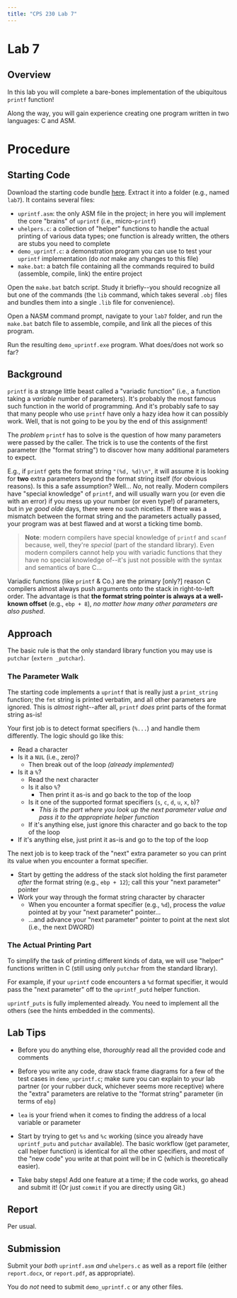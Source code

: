 ```yaml
---
title: "CPS 230 Lab 7"
---
```


# Lab 7
## Overview

In this lab you will complete a bare-bones implementation of the ubiquitous `printf` function!

Along the way, you will gain experience creating one program written in two languages: C and ASM.

# Procedure

## Starting Code

Download the starting code bundle [here](/course/bju/content/cps230/downloads/lab7_starting_code.zip).  Extract it into a folder (e.g., named `lab7`).  It contains
several files:

* `uprintf.asm`: the only ASM file in the project; in here you will implement the core "brains" of `uprintf` (i.e., micro-`printf`)
* `uhelpers.c`: a collection of "helper" functions to handle the actual printing of various data types; one function is already written, the others are stubs you need to complete
* `demo_uprintf.c`: a demonstration program you can use to test your `uprintf` implementation (do *not* make any changes to this file)
* `make.bat`: a batch file containing all the commands required to build (assemble, compile, link) the entire project

Open the `make.bat` batch script.  Study it briefly--you should recognize all but one of the commands
(the `lib` command, which takes several `.obj` files and bundles them into a single `.lib` file for convenience).

Open a NASM command prompt, navigate to your `lab7` folder, and run the `make.bat` batch file to assemble, compile, and link all the pieces of this program.

Run the resulting `demo_uprintf.exe` program.  What does/does not work so far?

## Background

`printf` is a strange little beast called a "variadic function" (i.e., a function taking a *variable* number of parameters).
It's probably the most famous such function in the world of programming.  And it's probably safe to say that many people who
use `printf` have only a hazy idea how it can possibly work.  Well, that is not going to be you by the end of this assignment!

The *problem* `printf` has to solve is the question of how many parameters were passed by the caller.  The trick is to
use the contents of the first parameter (the "format string") to discover how many additional parameters to expect.

E.g., if `printf` gets the format string `"(%d, %d)\n"`, it will assume it is looking for **two** extra parameters beyond
the format string itself (for obvious reasons).  Is this a safe assumption?  Well... *No*, not really.  Modern compilers
have "special knowledge" of `printf`, and will usually warn you (or even die with an error) if you mess up your number
(or even type!) of parameters, but in *ye good olde* days, there were no such niceties.  If there was a mismatch between
the format string and the parameters actually passed, your program was at best flawed and at worst a ticking time bomb.

> **Note**: modern compilers have special knowledge of `printf` and `scanf` because, well, they're *special* (part
> of the standard library).  Even modern compilers cannot help you with variadic functions that they have no special
> knowledge of--it's just not possible with the syntax and semantics of bare C...

Variadic functions (like `printf` & Co.) are the primary [only?] reason C compilers almost always push arguments
onto the stack in right-to-left order.  The advantage is that **the format string pointer is always at a well-known offset**
(e.g., `ebp + 8`),  *no matter how many other parameters are also pushed*.

## Approach

The basic rule is that the only standard library function you may use is `putchar` (`extern _putchar`).

### The Parameter Walk

The starting code implements a `uprintf` that is really just a `print_string` function; the `fmt` string is printed verbatim,
and all other parameters are ignored.  This is *almost* right--after all, `printf` *does* print parts of the format string as-is!

Your first job is to detect format specifiers (`%...`) and handle them differently.  The logic should go like this:

* Read a character
* Is it a `NUL` (i.e., zero)?
    * Then break out of the loop *(already implemented)*
* Is it a `%`?
    * Read the next character
    * Is it also `%`?
        * Then print it as-is and go back to the top of the loop
    * Is it one of the supported format specifiers (`s`, `c`, `d`, `u`, `x`, `b`)?
        * *This is the part where you look up the next parameter value and pass it to the appropriate helper function*
    * If it's anything else, just ignore this character and go back to the top of the loop
* If it's anything else, just print it as-is and go to the top of the loop


The next job is to keep track of the "next" extra parameter so you can print its value when you encounter a format specifier.

* Start by getting the address of the stack slot holding the first parameter *after* the format string (e.g., `ebp + 12`);
    call this your "next parameter" pointer
* Work your way through the format string character by character
    * When you encounter a format specifier (e.g., `%d`), process the *value* pointed at by your "next parameter" pointer...
    * ...and advance your "next parameter" pointer to point at the next slot (i.e., the next DWORD)


### The Actual Printing Part

To simplify the task of printing different kinds of data, we will use "helper" functions written in C (still using only `putchar` from the standard library).

For example, if your `uprintf` code encounters a `%d` format specifier, it would pass the "next parameter" off to the `uprintf_putd` helper function.

`uprintf_puts` is fully implemented already.  You need to implement all the others (see the hints embedded in the comments).


## Lab Tips

* Before you do anything else, *thoroughly* read all the provided code and comments

* Before you write any code, draw stack frame diagrams for a few of the test cases in `demo_uprintf.c`;
    make sure you can explain to your lab partner (or your rubber duck, whichever seems more receptive)
    where the "extra" parameters are relative to the "format string" parameter (in terms of `ebp`)

* `lea` is your friend when it comes to finding the address of a local variable or parameter

* Start by trying to get `%s` and `%c` working (since you already have `uprintf_putu` and `putchar` available).
    The basic workflow (get parameter, call helper function) is identical for all the other specifiers,
    and most of the "new code" you write at that point will be in C (which is theoretically easier).

* Take baby steps!  Add one feature at a time; if the code works, go ahead and submit it!  (Or just `commit` if you are directly using Git.)

## Report

Per usual.

## Submission

Submit your *both* `uprintf.asm` *and* `uhelpers.c` as well as a report file (either `report.docx`, or `report.pdf`, as appropriate).

You do *not* need to submit `demo_uprintf.c` or any other files.

